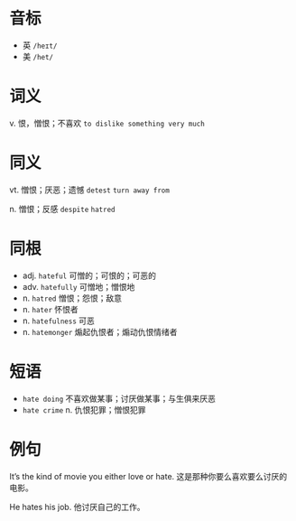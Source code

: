 # 音标

- 英 `/heɪt/`
- 美 `/het/`

# 词义

v. 恨，憎恨；不喜欢
`to dislike something very much`

# 同义

vt. 憎恨；厌恶；遗憾
`detest` `turn away from`

n. 憎恨；反感
`despite` `hatred`

# 同根

- adj. `hateful` 可憎的；可恨的；可恶的
- adv. `hatefully` 可憎地；憎恨地
- n. `hatred` 憎恨；怨恨；敌意
- n. `hater` 怀恨者
- n. `hatefulness` 可恶
- n. `hatemonger` 煽起仇恨者；煽动仇恨情绪者

# 短语

- `hate doing` 不喜欢做某事；讨厌做某事；与生俱来厌恶
- `hate crime` n. 仇恨犯罪；憎恨犯罪

# 例句

It’s the kind of movie you either love or hate.
这是那种你要么喜欢要么讨厌的电影。

He hates his job.
他讨厌自己的工作。


